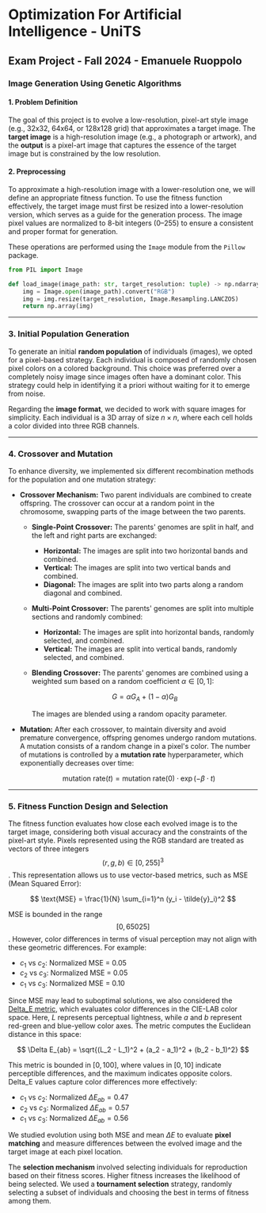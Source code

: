 # Optimization For Artificial Intelligence - UniTS  
## Exam Project - Fall 2024 - Emanuele Ruoppolo  

### Image Generation Using Genetic Algorithms  

#### **1. Problem Definition**  
The goal of this project is to evolve a low-resolution, pixel-art style image (e.g., 32x32, 64x64, or 128x128 grid) that approximates a target image. The **target image** is a high-resolution image (e.g., a photograph or artwork), and the **output** is a pixel-art image that captures the essence of the target image but is constrained by the low resolution.

#### **2. Preprocessing**  
To approximate a high-resolution image with a lower-resolution one, we will define an appropriate fitness function. To use the fitness function effectively, the target image must first be resized into a lower-resolution version, which serves as a guide for the generation process. The image pixel values are normalized to 8-bit integers (0–255) to ensure a consistent and proper format for generation.

These operations are performed using the `Image` module from the `Pillow` package.

```python
from PIL import Image

def load_image(image_path: str, target_resolution: tuple) -> np.ndarray:
    img = Image.open(image_path).convert("RGB")
    img = img.resize(target_resolution, Image.Resampling.LANCZOS)
    return np.array(img)
```

---

### **3. Initial Population Generation**  
To generate an initial **random population** of individuals (images), we opted for a pixel-based strategy. Each individual is composed of randomly chosen pixel colors on a colored background. This choice was preferred over a completely noisy image since images often have a dominant color. This strategy could help in identifying it a priori without waiting for it to emerge from noise.  

Regarding the **image format**, we decided to work with square images for simplicity. Each individual is a 3D array of size $n \times n$, where each cell holds a color divided into three RGB channels.

---

### **4. Crossover and Mutation**  
To enhance diversity, we implemented six different recombination methods for the population and one mutation strategy:

- **Crossover Mechanism:** Two parent individuals are combined to create offspring. The crossover can occur at a random point in the chromosome, swapping parts of the image between the two parents.  
  - **Single-Point Crossover:** The parents' genomes are split in half, and the left and right parts are exchanged:  
    - **Horizontal:** The images are split into two horizontal bands and combined.  
    - **Vertical:** The images are split into two vertical bands and combined.  
    - **Diagonal:** The images are split into two parts along a random diagonal and combined.  
  - **Multi-Point Crossover:** The parents' genomes are split into multiple sections and randomly combined:  
    - **Horizontal:** The images are split into horizontal bands, randomly selected, and combined.  
    - **Vertical:** The images are split into vertical bands, randomly selected, and combined.  
  - **Blending Crossover:** The parents' genomes are combined using a weighted sum based on a random coefficient $\alpha \in [0, 1]$:  

    $$
    G = \alpha G_A + (1 - \alpha) G_B
    $$

    The images are blended using a random opacity parameter.  

- **Mutation:** After each crossover, to maintain diversity and avoid premature convergence, offspring genomes undergo random mutations. A mutation consists of a random change in a pixel's color. The number of mutations is controlled by a **mutation rate** hyperparameter, which exponentially decreases over time:  

    $$
    \text{mutation rate}(t) = \text{mutation rate}(0) \cdot \exp(-\beta \cdot t)
    $$

---

### **5. Fitness Function Design and Selection**  
The fitness function evaluates how close each evolved image is to the target image, considering both visual accuracy and the constraints of the pixel-art style. Pixels represented using the RGB standard are treated as vectors of three integers $$(r, g, b) \in [0, 255]^3$$. This representation allows us to use vector-based metrics, such as MSE (Mean Squared Error):  

$$
\text{MSE} = \frac{1}{N} \sum_{i=1}^n (y_i - \tilde{y}_i)^2
$$

MSE is bounded in the range $$[0, 65025]$$. However, color differences in terms of visual perception may not align with these geometric differences. For example:  

- $c_1$ vs $c_2$: Normalized MSE = 0.05  
- $c_2$ vs $c_3$: Normalized MSE = 0.05  
- $c_1$ vs $c_3$: Normalized MSE = 0.10  

Since MSE may lead to suboptimal solutions, we also considered the [Delta_E metric](http://zschuessler.github.io/DeltaE/learn/), which evaluates color differences in the CIE-LAB color space. Here, $L$ represents perceptual lightness, while $a$ and $b$ represent red-green and blue-yellow color axes. The metric computes the Euclidean distance in this space:  

$$
\Delta E_{ab} = \sqrt{(L_2 - L_1)^2 + (a_2 - a_1)^2 + (b_2 - b_1)^2}
$$

This metric is bounded in $[0, 100]$, where values in $[0, 10]$ indicate perceptible differences, and the maximum indicates opposite colors. Delta_E values capture color differences more effectively:  

- $c_1$ vs $c_2$: Normalized $\Delta E_{ab} = 0.47$  
- $c_2$ vs $c_3$: Normalized $\Delta E_{ab} = 0.57$  
- $c_1$ vs $c_3$: Normalized $\Delta E_{ab} = 0.56$  

We studied evolution using both MSE and mean $\Delta E$ to evaluate **pixel matching** and measure differences between the evolved image and the target image at each pixel location.

The **selection mechanism** involved selecting individuals for reproduction based on their fitness scores. Higher fitness increases the likelihood of being selected. We used a **tournament selection** strategy, randomly selecting a subset of individuals and choosing the best in terms of fitness among them.
